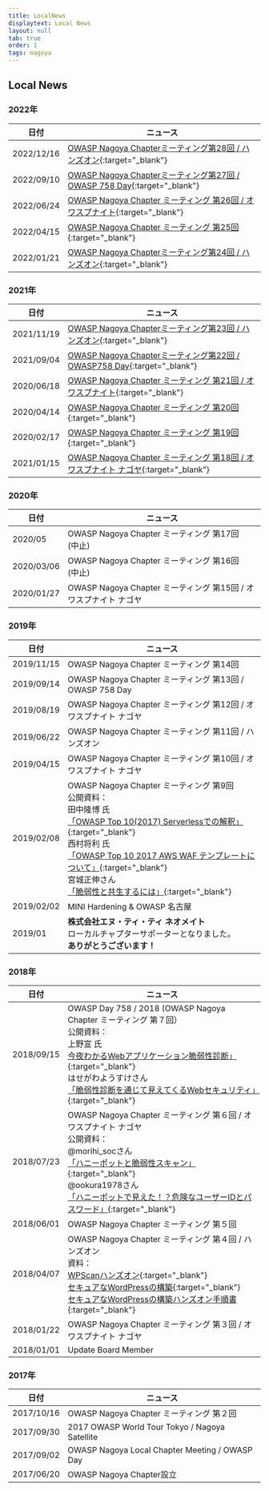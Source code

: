 ```yaml
---
title: LocalNews
displaytext: Local News
layout: null
tab: true
order: 1
tags: nagoya
---
```


## Local News


### 2022年

| 日付 | ニュース |
| --- | --- |
| 2022/12/16 | [OWASP Nagoya Chapterミーティング第28回 / ハンズオン](https://owaspnagoya.connpass.com/event/265385/){:target="_blank"} |
| 2022/09/10 | [OWASP Nagoya Chapterミーティング第27回 / OWASP 758 Day](https://owaspnagoya.connpass.com/event/255221/){:target="_blank"} |
| 2022/06/24 | [OWASP Nagoya Chapter ミーティング 第26回 / オワスプナイト](https://owaspnagoya.connpass.com/event/249124/){:target="_blank"} |
| 2022/04/15 | [OWASP Nagoya Chapter ミーティング 第25回](https://owaspnagoya.connpass.com/event/236346/){:target="_blank"} |
| 2022/01/21 | [OWASP Nagoya Chapterミーティング第24回 / ハンズオン](https://owaspnagoya.connpass.com/event/231890/){:target="_blank"} |


### 2021年

| 日付 | ニュース |
| --- | --- |
| 2021/11/19 | [OWASP Nagoya Chapterミーティング第23回 / ハンズオン](https://owaspnagoya.connpass.com/event/226059/){:target="_blank"} |
| 2021/09/04 | [OWASP Nagoya Chapterミーティング第22回 / OWASP758 Day](https://owaspnagoya.connpass.com/event/220187/){:target="_blank"} |
| 2020/06/18 | [OWASP Nagoya Chapter ミーティング 第21回 / オワスプナイト](https://owaspnagoya.connpass.com/event/212386/){:target="_blank"} |
| 2020/04/14 | [OWASP Nagoya Chapter ミーティング 第20回](https://owaspnagoya.connpass.com/event/207131/){:target="_blank"} |
| 2020/02/17 | [OWASP Nagoya Chapter ミーティング 第19回](https://owaspnagoya.connpass.com/event/204410/){:target="_blank"}|
| 2021/01/15 | [OWASP Nagoya Chapter ミーティング 第18回 / オワスプナイト ナゴヤ](https://owaspnagoya.connpass.com/event/198357/){:target="_blank"}|

### 2020年

| 日付 | ニュース |
| --- | --- |
| 2020/05 | OWASP Nagoya Chapter ミーティング 第17回　(中止) |
| 2020/03/06 | OWASP Nagoya Chapter ミーティング 第16回　(中止) |
| 2020/01/27 | OWASP Nagoya Chapter ミーティング 第15回 / オワスプナイト ナゴヤ |

### 2019年

| 日付 | ニュース |
| --- | --- |
| 2019/11/15 | OWASP Nagoya Chapter ミーティング 第14回 |
| 2019/09/14 | OWASP Nagoya Chapter ミーティング 第13回 / OWASP 758 Day |
| 2019/08/19 | OWASP Nagoya Chapter ミーティング 第12回 / オワスプナイト ナゴヤ |
| 2019/06/22 | OWASP Nagoya Chapter ミーティング 第11回 / ハンズオン |
| 2019/04/15 | OWASP Nagoya Chapter ミーティング 第10回 / オワスプナイト ナゴヤ |
| 2019/02/08 | OWASP Nagoya Chapter ミーティング 第9回 <br> 公開資料： <br> 田中隆博 氏 <br>[「OWASP Top 10(2017) Serverlessでの解釈」](https://www.slideshare.net/TakahiroTanaka/owasp-top-10-serverless){:target="_blank"} <br> 西村将利 氏 <br>[「OWASP Top 10 2017 AWS WAF テンプレートについて」](https://www.slideshare.net/owaspnagoya/owasp-top10-2017-aws-waf-20190208){:target="_blank"} <br> 宮城正伸さん <br> [「脆弱性と共生するには」](https://www.slideshare.net/owaspnagoya/20190208vulnstudy){:target="_blank"}|
| 2019/02/02 | MINI Hardening & OWASP 名古屋 |
| 2019/01 | **株式会社エヌ・ティ・ティ ネオメイト** <br> ローカルチャプターサポーターとなりました。 <br> **ありがとうございます！** |

### 2018年

| 日付 | ニュース |
| --- | --- |
| 2018/09/15 | OWASP Day 758 / 2018 (OWASP Nagoya Chapter ミーティング 第７回）<br>公開資料： <br> 上野宣 氏 <br> [今夜わかるWebアプリケーション脆弱性診断」](https://www.slideshare.net/uenosen/web-owasp-day-758-2018-114646917){:target="_blank"} <br> はせがわようすけさん <br> [「脆弱性診断を通じて見えてくるWebセキュリティ」](https://speakerdeck.com/hasegawayosuke/cui-ruo-xing-zhen-duan-wotong-zitejian-etekuruwebsekiyuritei){:target="_blank"} |
| 2018/07/23 | OWASP Nagoya Chapter ミーティング 第６回 / オワスプナイト ナゴヤ <br> 公開資料： <br> @morihi_socさん<br>[「ハニーポットと脆弱性スキャン」](https://speakerdeck.com/morihi_soc/hanipotutotocui-ruo-xing-sukiyan){:target="_blank"} <br> @ookura1978さん <br> [「ハニーポットで見えた！？危険なユーザーIDとパスワード」](https://speakerdeck.com/okura/owasupunaitonagoya-number-2-ltzi-liao){:target="_blank"} |
| 2018/06/01 | OWASP Nagoya Chapter ミーティング 第５回 |
| 2018/04/07 | OWASP Nagoya Chapter ミーティング 第４回 / ハンズオン <br> 資料：<br>[WPScanハンズオン](https://www.slideshare.net/owaspnagoya/wpscanwordpress){:target="_blank"} <br> [セキュアなWordPressの構築](https://www.slideshare.net/owaspnagoya/owasp-wordpress-wordpress){:target="_blank"} <br> [セキュアなWordPressの構築ハンズオン手順書](https://www.slideshare.net/owaspnagoya/owasp-wordpress-wordpress-95391444){:target="_blank"}|
| 2018/01/22 | OWASP Nagoya Chapter ミーティング 第３回 / オワスプナイト ナゴヤ |
| 2018/01/01 | Update Board Member |

### 2017年

| 日付 | ニュース |
| --- | --- |
| 2017/10/16 | OWASP Nagoya Chapter ミーティング 第２回 |
| 2017/09/30 | 2017 OWASP World Tour Tokyo / Nagoya Satellite |
| 2017/09/02 | OWASP Nagoya Local Chapter Meeting / OWASP Day |
| 2017/06/20 | OWASP Nagoya Chapter設立 |